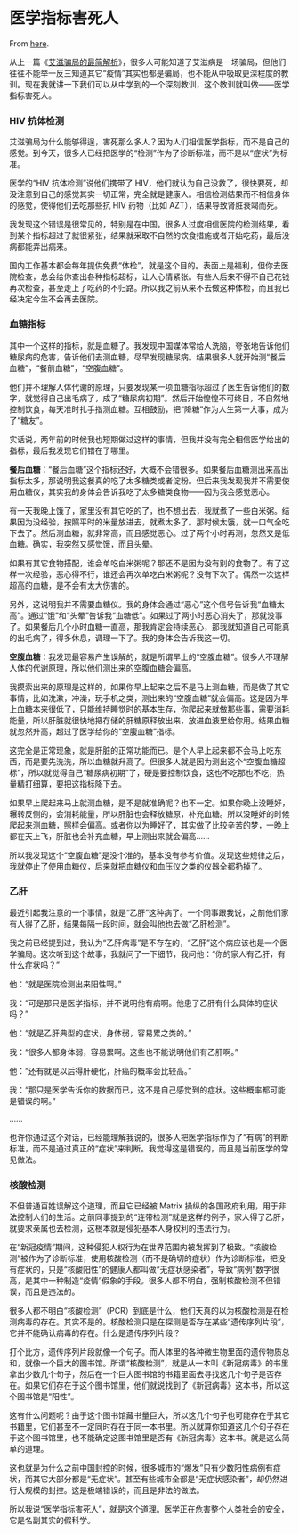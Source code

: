# 医学指标害死人

From [here](https://yinwang1.substack.com/p/d51).

<span>从上一篇《</span>[艾滋骗局的最简解析](https://yinwang1.substack.com/p/a97)<span>》，很多人可能知道了艾滋病是一场骗局，但他们往往不能举一反三知道其它“疫情”其实也都是骗局，也不能从中吸取更深程度的教训。现在我就讲一下我们可以从中学到的一个深刻教训，这个教训就叫做——医学指标害死人。</span>

### HIV 抗体检测

艾滋骗局为什么能够得逞，害死那么多人？因为人们相信医学指标，而不是自己的感觉。到今天，很多人已经把医学的“检测”作为了诊断标准，而不是以“症状”为标准。

医学的“HIV 抗体检测”说他们携带了 HIV，他们就认为自己没救了，很快要死，却没注意到自己的感觉其实一切正常，完全就是健康人。相信检测结果而不相信身体的感觉，使得他们去吃那些抗 HIV 药物（比如 AZT），结果导致肾脏衰竭而死。

我发现这个错误是很常见的，特别是在中国。很多人过度相信医院的检测结果，看到某个指标超过了就很紧张，结果就采取不自然的饮食措施或者开始吃药，最后没病都能弄出病来。

国内工作基本都会每年提供免费“体检”，就是这个目的。表面上是福利，但你去医院检查，总会给你查出各种指标超标，让人心情紧张。有些人后来不得不自己花钱再次检查，甚至走上了吃药的不归路。所以我之前从来不去做这种体检，而且我已经决定今生不会再去医院。

### 血糖指标

其中一个这样的指标，就是血糖了。我发现中国媒体常给人洗脑，夸张地告诉他们糖尿病的危害，告诉他们去测血糖，尽早发现糖尿病。结果很多人就开始测“餐后血糖”，“餐前血糖”，“空腹血糖”。

他们并不理解人体代谢的原理，只要发现某一项血糖指标超过了医生告诉他们的数字，就觉得自己出毛病了，成了“糖尿病初期”。然后开始惶惶不可终日，不自然地控制饮食，每天准时扎手指测血糖。互相鼓励，把“降糖”作为人生第一大事，成为了“糖友”。

实话说，两年前的时候我也短期做过这样的事情，但我并没有完全相信医学给出的指标，最后我发现它们错在了哪里。

**餐后血糖**<span>：“餐后血糖”这个指标还好，大概不会错很多。如果餐后血糖测出来高出指标太多，那说明我这餐真的吃了太多糖类或者淀粉。但后来我发现我并不需要使用血糖仪，其实我的身体会告诉我吃了太多糖类食物——因为我会感觉恶心。</span>

有一天我晚上饿了，家里没有其它吃的了，也不想出去，我就煮了一些白米粥。结果因为没经验，按照平时的米量放进去，就煮太多了。那时候太饿，就一口气全吃下去了。然后测血糖，就非常高，而且感觉恶心。过了两个小时再测，忽然又是低血糖。确实，我突然又感觉饿，而且头晕。

如果有其它食物搭配，谁会单吃白米粥呢？那还不是因为没有别的食物了。有了这样一次经验，恶心得不行，谁还会再次单吃白米粥呢？没有下次了。偶然一次这样超高的血糖，是不会有太大伤害的。

另外，这说明我并不需要血糖仪。我的身体会通过“恶心”这个信号告诉我“血糖太高”。通过“饿”和“头晕”告诉我“血糖低”。如果过了两小时恶心消失了，那就没事了。如果餐后几个小时血糖一直高，那我肯定会持续恶心，那我就知道自己可能真的出毛病了，得多休息，调理一下了。我的身体会告诉我这一切。

**空腹血糖**<span>：我发现最容易产生误解的，就是所谓早上的“空腹血糖”。很多人不理解人体的代谢原理，所以他们测出来的空腹血糖会偏高。</span>

我摸索出来的原理是这样的，如果你早上起来之后不是马上测血糖，而是做了其它事情，比如洗漱，冲澡，玩手机之类，测出来的“空腹血糖”就会偏高。这是因为早上血糖本来很低了，只能维持睡觉时的基本生存，你爬起来就做那些事，需要消耗能量，所以肝脏就很快地把存储的肝糖原释放出来，放进血液里给你用。结果血糖就忽然升高，超过了医学给你的“空腹血糖”指标。

这完全是正常现象，就是肝脏的正常功能而已。是个人早上起来都不会马上吃东西，而是要先洗洗，所以血糖就升高了。但很多人就是因为测出这个“空腹血糖超标”，所以就觉得自己“糖尿病初期”了，硬是要控制饮食，这也不吃那也不吃，热量精打细算，要把这指标降下去。

如果早上爬起来马上就测血糖，是不是就准确呢？也不一定。如果你晚上没睡好，辗转反侧的，会消耗能量，所以肝脏也会释放糖原，补充血糖。所以没睡好的时候爬起来测血糖，照样会偏高。或者你以为睡好了，其实做了比较辛苦的梦，一晚上都在天上飞，肝脏也会补充血糖，早上测出来就会偏高……

所以我发现这个“空腹血糖”是没个准的，基本没有参考价值。发现这些规律之后，我就停止了使用血糖仪，后来就把血糖仪和血压仪之类的仪器全都扔掉了。

### 乙肝

最近引起我注意的一个事情，就是“乙肝”这种病了。一个同事跟我说，之前他们家有人得了乙肝，结果每隔一段时间，就会叫他也去做“乙肝检测”。

我之前已经提到过，我认为“乙肝病毒”是不存在的，“乙肝”这个病应该也是一个医学骗局。这次听到这个故事，我就问了一下细节，我问他：“你的家人有乙肝，有什么症状吗？”

他：“就是医院检测出来阳性啊。”

我：“可是那只是医学指标，并不说明他有病啊。他患了乙肝有什么具体的症状吗？”

他：“就是乙肝典型的症状，身体弱，容易累之类的。”

我：“很多人都身体弱，容易累啊。这些也不能说明他们有乙肝啊。”

他：“还有就是以后得肝硬化，肝癌的概率会比较高。”

我：“那只是医学告诉你的数据而已，这不是自己感觉到的症状。这些概率都可能是错误的啊。”

……

也许你通过这个对话，已经能理解我说的，很多人把医学指标作为了“有病”的判断标准，而不是通过真正的“症状”来判断。我觉得这是错误的，而且是当前医学的常见做法。

### 核酸检测

不但普通百姓误解这个道理，而且它已经被 Matrix 操纵的各国政府利用，用于非法控制人们的生活。之前同事提到的“连带检测”就是这样的例子，家人得了乙肝，就要求亲属也去检测，这根本就是侵犯基本人身权利的违法行为。

在“新冠疫情”期间，这种侵犯人权行为在世界范围内被发挥到了极致。“核酸检测”被作为了诊断标准，使用核酸检测（而不是确切的症状）作为诊断标准，把没有症状的，只是“核酸阳性”的健康人都叫做“无症状感染者”，导致“病例”数字很高，是其中一种制造“疫情”假象的手段。很多人都不明白，强制核酸检测不但错误，而且是违法的。

很多人都不明白“核酸检测”（PCR）到底是什么，他们天真的以为核酸检测是在检测病毒的存在。其实不是的。核酸检测只是在探测是否存在某些“遗传序列片段”，它并不能确认病毒的存在。什么是遗传序列片段？

打个比方，遗传序列片段就像一个句子。而人体里的各种微生物里面的遗传物质总和，就像一个巨大的图书馆。所谓“核酸检测”，就是从一本叫《新冠病毒》的书里拿出少数几个句子，然后在一个巨大图书馆的书籍里面去寻找这几个句子是否存在。如果它们存在于这个图书馆里，他们就说找到了《新冠病毒》这本书，所以这个图书馆是“阳性”。

这有什么问题呢？由于这个图书馆藏书量巨大，所以这几个句子也可能存在于其它书籍里，它们甚至不一定同时存在于同一本书里。所以就算你知道这几个句子存在于这个图书馆里，也不能确定这图书馆里是否有《新冠病毒》这本书。就是这么简单的道理。

这也就是为什么之前中国封控的时候，很多城市的“爆发”只有少数阳性病例有症状，而其它大部分都是“无症状”。甚至有些城市全都是“无症状感染者”，却仍然进行大规模的封控。这是极端错误的，而且是非法的做法。

所以我说“医学指标害死人”，就是这个道理。医学正在危害整个人类社会的安全，它是名副其实的假科学。
